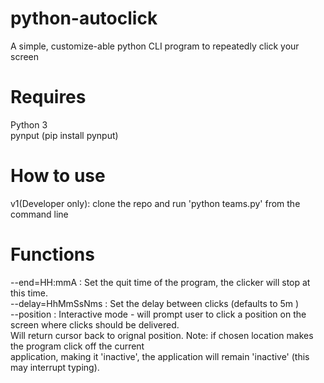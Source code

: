# python-autoclick
A simple, customize-able python CLI program to repeatedly click your screen

# Requires
Python 3\
pynput (pip install pynput)

# How to use
v1(Developer only): clone the repo and run 'python teams.py' from the command line 

# Functions
--end=HH:mmA        : Set the quit time of the program, the clicker will stop at this time. \
--delay=HhMmSsNms   : Set the delay between clicks (defaults to 5m )\
--position          : Interactive mode - will prompt user to click a position on the screen where clicks should be delivered. \
                      Will return cursor back to orignal position. Note: if chosen location makes the program click off the current      
                      application, making it 'inactive', the application will remain 'inactive' (this may interrupt typing).

